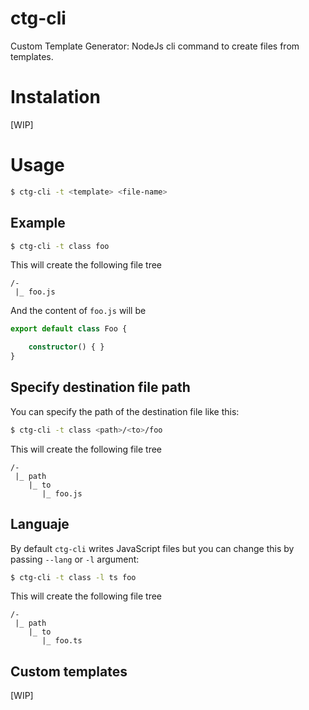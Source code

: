 # ctg-cli
Custom Template Generator: NodeJs cli command to create files from templates.

# Instalation

[WIP]

# Usage

```bash
$ ctg-cli -t <template> <file-name>
```

## Example

```bash
$ ctg-cli -t class foo
```

This will create the following file tree

```
/-
 |_ foo.js
```

And the content of `foo.js` will be

```typescript
export default class Foo {

    constructor() { }
}
```

## Specify destination file path

You can specify the path of the destination file like this:

 ```bash
 $ ctg-cli -t class <path>/<to>/foo
 ```

This will create the following file tree

```
/-
 |_ path
    |_ to
       |_ foo.js
```

## Languaje

By default `ctg-cli` writes JavaScript files but you can change this by passing `--lang` or `-l` argument:

 ```bash
 $ ctg-cli -t class -l ts foo
 ```
 
 This will create the following file tree

```
/-
 |_ path
    |_ to
       |_ foo.ts
```

## Custom templates

[WIP]
